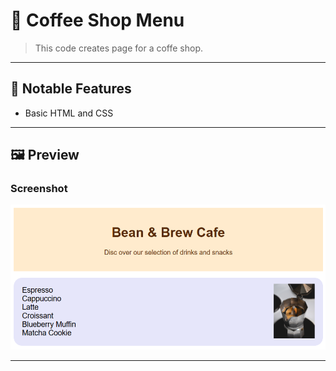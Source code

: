 # 🧩 Coffee Shop Menu

> This code creates page for a coffe shop.

---

## 🚀 Notable Features
- Basic HTML and CSS
  
---

## 🖼️ Preview

### Screenshot
![Program Screenshot](./assets/image.png)

---

